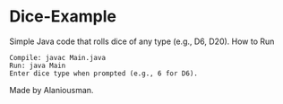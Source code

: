 # Dice-Example

Simple Java code that rolls dice of any type (e.g., D6, D20).
How to Run

    Compile: javac Main.java
    Run: java Main
    Enter dice type when prompted (e.g., 6 for D6).

Made by Alaniousman.

